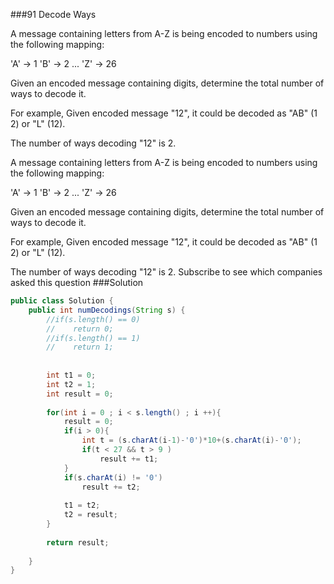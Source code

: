 ###91 Decode Ways

A message containing letters from A-Z is being encoded to numbers using the following mapping:


'A' -> 1
'B' -> 2
...
'Z' -> 26


Given an encoded message containing digits, determine the total number of ways to decode it.


For example,
Given encoded message "12",
it could be decoded as "AB" (1 2) or "L" (12).


The number of ways decoding "12" is 2.

A message containing letters from A-Z is being encoded to numbers using the following mapping:

'A' -> 1
'B' -> 2
...
'Z' -> 26

Given an encoded message containing digits, determine the total number of ways to decode it.

For example,
Given encoded message "12",
it could be decoded as "AB" (1 2) or "L" (12).

The number of ways decoding "12" is 2.
Subscribe to see which companies asked this question
###Solution
```java
public class Solution {
    public int numDecodings(String s) {
        //if(s.length() == 0)
        //    return 0;
        //if(s.length() == 1)
        //    return 1;
        
        
        int t1 = 0;
        int t2 = 1;
        int result = 0;
        
        for(int i = 0 ; i < s.length() ; i ++){
            result = 0;
            if(i > 0){
                int t = (s.charAt(i-1)-'0')*10+(s.charAt(i)-'0');
                if(t < 27 && t > 9 )
                    result += t1;
            }
            if(s.charAt(i) != '0')
                result += t2;
            
            t1 = t2;
            t2 = result;
        }
        
        return result;
        
    }
}